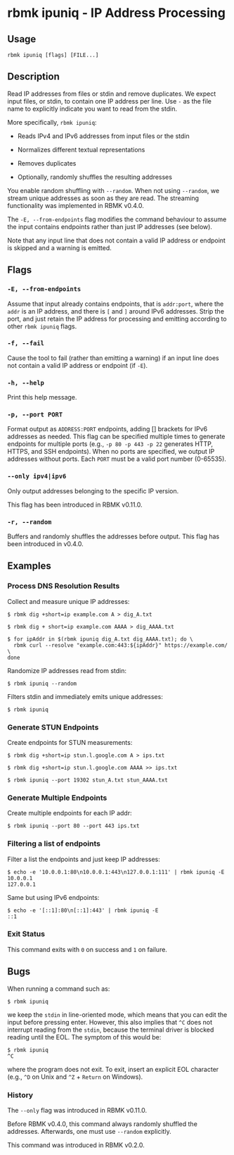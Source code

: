 
# rbmk ipuniq - IP Address Processing

## Usage

```
rbmk ipuniq [flags] [FILE...]
```

## Description

Read IP addresses from files or stdin and remove duplicates. We expect
input files, or stdin, to contain one IP address per line. Use `-` as the
file name to explicitly indicate you want to read from the stdin.

More specifically, `rbmk ipuniq`:

- Reads IPv4 and IPv6 addresses from input files or the stdin

- Normalizes different textual representations

- Removes duplicates

- Optionally, randomly shuffles the resulting addresses

You enable random shuffling with `--random`. When not using `--random`, we
stream unique addresses as soon as they are read. The streaming functionality
was implemented in RBMK v0.4.0.

The `-E, --from-endpoints` flag modifies the command behaviour to assume the
input contains endpoints rather than just IP addresses (see below).

Note that any input line that does not contain a valid IP address or
endpoint is skipped and a warning is emitted.

## Flags

### `-E, --from-endpoints`

Assume that input already contains endpoints, that is `addr:port`, where
the `addr` is an IP address, and there is `[` and `]` around IPv6
addresses. Strip the port, and just retain the IP address for processing
and emitting according to other `rbmk ipuniq` flags.

### `-f, --fail`

Cause the tool to fail (rather than emitting a warning) if an input
line does not contain a valid IP address or endpoint (if `-E`).

### `-h, --help`

Print this help message.

### `-p, --port PORT`

Format output as `ADDRESS:PORT` endpoints, adding [] brackets for IPv6
addresses as needed. This flag can be specified multiple times
to generate endpoints for multiple ports (e.g., `-p 80 -p 443 -p 22`
generates HTTP, HTTPS, and SSH endpoints). When no ports are
specified, we output IP addresses without ports. Each `PORT` must
be a valid port number (0-65535).

### `--only ipv4|ipv6`

Only output addresses belonging to the specific IP version.

This flag has been introduced in RBMK v0.11.0.

### `-r, --random`

Buffers and randomly shuffles the addresses before output. This
flag has been introduced in v0.4.0.

## Examples

### Process DNS Resolution Results

Collect and measure unique IP addresses:

```
$ rbmk dig +short=ip example.com A > dig_A.txt

$ rbmk dig + short=ip example.com AAAA > dig_AAAA.txt

$ for ipAddr in $(rbmk ipuniq dig_A.txt dig_AAAA.txt); do \
  rbmk curl --resolve "example.com:443:${ipAddr}" https://example.com/ \
done
```

Randomize IP addresses read from stdin:

```
$ rbmk ipuniq --random
```

Filters stdin and immediately emits unique addresses:

```
$ rbmk ipuniq
```

### Generate STUN Endpoints

Create endpoints for STUN measurements:

```
$ rbmk dig +short=ip stun.l.google.com A > ips.txt

$ rbmk dig +short=ip stun.l.google.com AAAA >> ips.txt

$ rbmk ipuniq --port 19302 stun_A.txt stun_AAAA.txt
```

### Generate Multiple Endpoints

Create multiple endpoints for each IP addr:

```
$ rbmk ipuniq --port 80 --port 443 ips.txt
```

### Filtering a list of endpoints

Filter a list the endpoints and just keep IP addresses:

```
$ echo -e '10.0.0.1:80\n10.0.0.1:443\n127.0.0.1:111' | rbmk ipuniq -E
10.0.0.1
127.0.0.1
```

Same but using IPv6 endpoints:

```
$ echo -e '[::1]:80\n[::1]:443' | rbmk ipuniq -E
::1
```

### Exit Status

This command exits with `0` on success and `1` on failure.

## Bugs

When running a command such as:

```
$ rbmk ipuniq
```

we keep the `stdin` in line-oriented mode, which means that you
can edit the input before pressing enter. However, this also implies
that `^C` does not interrupt reading from the `stdin`, because
the terminal driver is blocked reading until the EOL. The symptom
of this would be:

```
$ rbmk ipuniq
^C
```

where the program does not exit. To exit, insert an explicit
EOL character (e.g., `^D` on Unix and `^Z` + `Return` on Windows).

### History

The `--only` flag was introduced in RBMK v0.11.0.

Before RBMK v0.4.0, this command always randomly shuffled the
addresses. Afterwards, one must use `--random` explicitly.

This command was introduced in RBMK v0.2.0.
